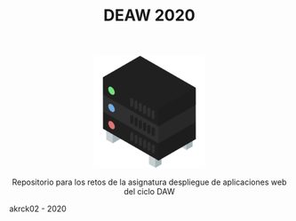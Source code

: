 <!DOCTYPE html>
<html lang="en">
<head>
    <meta charset="UTF-8">
    <meta name="viewport" content="width=device-width, initial-scale=1.0">
    <link rel="stylesheet" href="md.css">
</head>
<body>
    <header>
        <h1>DEAW 2020</h1>
    </header>
    <div align="center">
        <img width="40%" src="logo.png"/>
        <p>Repositorio para los retos de la asignatura despliegue de aplicaciones web del ciclo DAW</p>
    </div>    
    <footer>
        akrck02 - 2020
    </footer>
</body>
</html>
